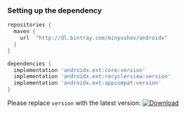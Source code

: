 ### Setting up the dependency
```groovy
repositories {
  maven {
    url  "http://dl.bintray.com/minyushov/androidx"
  }
}
```
```groovy
dependencies {
  implementation 'androidx.ext:core:version'
  implementation 'androidx.ext:recyclerview:version'
  implementation 'androidx.ext:appcompat:version'
}
```

Please replace `version` with the latest version: [![Download](https://api.bintray.com/packages/minyushov/androidx/core/images/download.svg)](https://bintray.com/minyushov/androidx/core/_latestVersion)